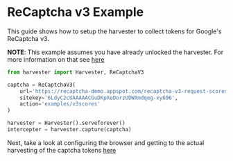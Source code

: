 # ReCaptcha v3 Example

This guide shows how to setup the harvester to collect tokens for Google's ReCaptcha v3.

**NOTE**: This example assumes you have already unlocked the harvester. For more information
on that see [here](/docs/unlocking-the-harvester)

```py
from harvester import Harvester, ReCaptchaV3

captcha = ReCaptchaV3(
    url='https://recaptcha-demo.appspot.com/recaptcha-v3-request-scores.php',
    sitekey='6LdyC2cUAAAAACGuDKpXeDorzUDWXmdqeg-xy696',
    action='examples/v3scores'
)

harvester = Harvester().serveforever()
intercepter = harvester.capture(captcha)
```

Next, take a look at configuring the browser and getting to the actual harvesting of the captcha tokens [here](/docs/opening-the-browser)